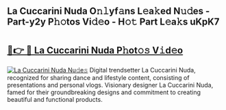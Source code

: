 ## La Cuccarini Nuda O𝚗𝚕yf𝚊ns L𝚎a𝚔ed N𝚞𝚍es - Part-y2y P𝚑𝚘tos Vi𝚍𝚎o - H𝚘𝚝 Part L𝚎a𝚔s uKpK7

# <h2><a href="http://kf66yl.oniu.top/?m=La+Cuccarini+Nuda">🔗👉 🔴 La Cuccarini Nuda P𝚑ot𝚘𝚜 V𝚒d𝚎o</a></h2>

[![La Cuccarini Nuda Nu𝚍e𝚜](https://i.imgur.com/0qMVB7G.gif)](http://kf66yl.oniu.top/?m=La+Cuccarini+Nuda)
Digital trendsetter La Cuccarini Nuda, recognized for sharing dance and lifestyle content, consisting of presentations and personal vlogs. Visionary designer La Cuccarini Nuda, famed for their groundbreaking designs and commitment to creating beautiful and functional products.  
